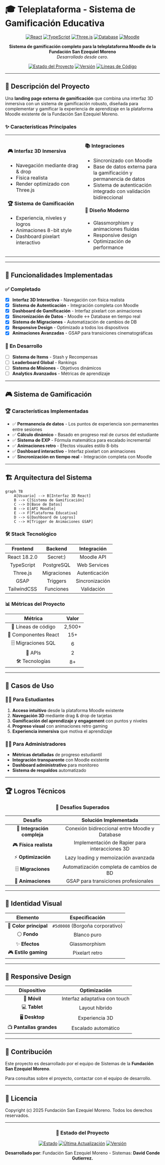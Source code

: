 # 🎓 Teleplataforma - Sistema de Gamificación Educativa

<div align="center">

[![React](https://img.shields.io/badge/React-18.2.0-61DAFB?style=for-the-badge&logo=react&logoColor=white)](https://reactjs.org/)
[![TypeScript](https://img.shields.io/badge/TypeScript-5.0.0-3178C6?style=for-the-badge&logo=typescript&logoColor=white)](https://www.typescriptlang.org/)
[![Three.js](https://img.shields.io/badge/Three.js-0.158.0-000000?style=for-the-badge&logo=three.js&logoColor=white)](https://threejs.org/)
[![Database](https://img.shields.io/badge/Supabase-3.0.0-3ECF8E?style=for-the-badge&logo=supabase&logoColor=white)](https://supabase.com/)
[![Moodle](https://img.shields.io/badge/Moodle-API-FF6B35?style=for-the-badge&logo=moodle&logoColor=white)](https://moodle.org/)

**Sistema de gamificación completo para la teleplataforma Moodle de la Fundación San Ezequiel Moreno**  
*Desarrollado desde cero.*

[![Estado del Proyecto](https://img.shields.io/badge/Estado-En%20Desarrollo-orange?style=for-the-badge)](#)
[![Versión](https://img.shields.io/badge/Versión-1.0.0-blue?style=for-the-badge)](#)
[![Líneas de Código](https://img.shields.io/badge/Líneas%20de%20Código-2500%2B-orange?style=for-the-badge)](#)

</div>

---

## 🎯 Descripción del Proyecto

Una **landing page externa de gamificación** que combina una interfaz 3D inmersiva con un sistema de gamificación robusto, diseñada para complementar y gamificar la experiencia de aprendizaje en la plataforma Moodle existente de la Fundación San Ezequiel Moreno.

### ✨ Características Principales

<table>
<tr>
<td width="50%">

#### 🎮 **Interfaz 3D Inmersiva**
- Navegación mediante drag & drop
- Física realista
- Render optimizado con Three.js

#### 🏆 **Sistema de Gamificación**
- Experiencia, niveles y logros
- Animaciones 8-bit style
- Dashboard pixelart interactivo

</td>
<td width="50%">

#### 📚 **Integraciones**
- Sincronizado con Moodle
- Base de datos externa para la gamificación y permanencia de datos
- Sistema de autenticación integrado con validación bidireccional

#### 🎨 **Diseño Moderno**
- Glassmorphism y animaciones fluidas
- Responsive design
- Optimización de performance

</td>
</tr>
</table>

---

## 🚀 Funcionalidades Implementadas

### ✅ **Completado**

- [x] **Interfaz 3D Interactiva** - Navegación con física realista
- [x] **Sistema de Autenticación** - Integración completa con Moodle
- [x] **Dashboard de Gamificación** - Interfaz pixelart con animaciones
- [x] **Sincronización de Datos** - Moodle ↔ Database en tiempo real
- [x] **Sistema de Migraciones** - Automatización de cambios de DB
- [x] **Responsive Design** - Optimizado a todos los dispositivos
- [x] **Animaciones Avanzadas** - GSAP para transiciones cinematográficas

### 🔄 **En Desarrollo**

- [ ] **Sistema de Items** - Stash y Recompensas
- [ ] **Leaderboard Global** - Rankings
- [ ] **Sistema de Misiones** - Objetivos dinámicos
- [ ] **Analytics Avanzados** - Métricas de aprendizaje

---

## 🎮 Sistema de Gamificación

### 🏆 **Características Implementadas**

- ✅ **Permanencia de datos** - Los puntos de experiencia son permanentes entre sesiones
- ✅ **Cálculo dinámico** - Basado en progreso real de cursos del estudiante
- ✅ **Sistema de EXP** - Fórmula matemática para escalado incremental
- ✅ **Animaciones retro** - Efectos visuales estilo 8-bits
- ✅ **Dashboard interactivo** - Interfaz pixelart con animaciones
- ✅ **Sincronización en tiempo real** - Integración completa con Moodle

---

## 🏗️ Arquitectura del Sistema

```mermaid
graph TB
    A[Usuario] --> B[Interfaz 3D React]
    B --> C[Sistema de Gamificación]
    C --> D[Base de Datos]
    B --> E[API Moodle]
    E --> F[Plataforma Educativa]
    D --> G[Dashboard de Logros]
    C --> H[Trigger de Animaciones GSAP]
```

### 🛠️ Stack Tecnológico

<div align="center">

| **Frontend** | **Backend** | **Integración** |
|:------------:|:-----------:|:---------------:|
| React 18.2.0 | Secret:) | Moodle API |
| TypeScript | PostgreSQL | Web Services |
| Three.js | Migraciones | Autenticación |
| GSAP | Triggers | Sincronización |
| TailwindCSS | Funciones | Validación |

</div>

### 📊 **Métricas del Proyecto**

<div align="center">

| **Métrica** | **Valor** |
|:-----------:|:---------:|
| 📝 Líneas de código | 2,500+ |
| 🧩 Componentes React | 15+ |
| 🗄️ Migraciones SQL | 6 |
| 🔗 APIs | 2 |
| 🛠️ Tecnologías | 8+ |

</div>

---

## 🎯 Casos de Uso

### 👨‍🎓 **Para Estudiantes**
1. **Acceso intuitivo** desde la plataforma Moodle existente
2. **Navegación 3D** mediante drag & drop de tarjetas
3. **Gamificación del aprendizaje y engagement** con puntos y niveles
4. **Progreso visual** con animaciones retro gaming
5. **Experiencia inmersiva** que motiva el aprendizaje

### 👨‍💼 **Para Administradores**
- **Métricas detalladas** de progreso estudiantil
- **Integración transparente** con Moodle existente
- **Dashboard administrativo** para monitoreo
- **Sistema de respaldos** automatizado

---

## 🏆 Logros Técnicos

<div align="center">

### 🎯 **Desafíos Superados**

| **Desafío** | **Solución Implementada** |
|:-----------:|:-------------------------:|
| 🔄 **Integración compleja** | Conexión bidireccional entre Moodle y Database |
| 🎮 **Física realista** | Implementación de Rapier para interacciones 3D |
| ⚡ **Optimización** | Lazy loading y memoización avanzada |
| 🗄️ **Migraciones** | Automatización completa de cambios de BD |
| 🎨 **Animaciones** | GSAP para transiciones profesionales |

</div>

---

## 🎨 Identidad Visual

<div align="center">

| **Elemento** | **Especificación** |
|:------------:|:-----------------:|
| 🎨 **Color principal** | `#5d0008` (Borgoña corporativo) |
| ⚪ **Fondo** | Blanco puro |
| ✨ **Efectos** | Glassmorphism |
| 🎮 **Estilo gaming** | Pixelart retro |

</div>

---

## 📱 Responsive Design

<div align="center">

| **Dispositivo** | **Optimización** |
|:---------------:|:----------------:|
| 📱 **Móvil** | Interfaz adaptativa con touch |
| 💻 **Tablet** | Layout híbrido |
| 🖥️ **Desktop** | Experiencia 3D |
| 📺 **Pantallas grandes** | Escalado automático |

</div>

---

## 🤝 Contribución

Este proyecto es desarrollado por el equipo de Sistemas de la **Fundación San Ezequiel Moreno**. 

Para consultas sobre el proyecto, contactar con el equipo de desarrollo.

---

## 📄 Licencia

Copyright (c) 2025 Fundación San Ezequiel Moreno. Todos los derechos reservados.

---

<div align="center">

### 🚀 **Estado del Proyecto**

[![Estado](https://img.shields.io/badge/Estado-En%20Desarrollo-orange?style=for-the-badge)](#)
[![Última Actualización](https://img.shields.io/badge/Última%20Actualización-Octubre%202025-blue?style=for-the-badge)](#)
[![Versión](https://img.shields.io/badge/Versión-1.0.0-purple?style=for-the-badge)](#)

**Desarrollado por**: Fundación San Ezequiel Moreno - Sistemas: **David Conde Gutierrez.**

</div>